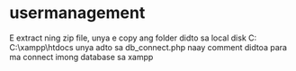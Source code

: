 # usermanagement

E extract ning zip file, unya e copy ang folder didto sa local disk C: C:\xampp\htdocs
unya adto sa db_connect.php naay comment didtoa para ma connect imong database sa xampp